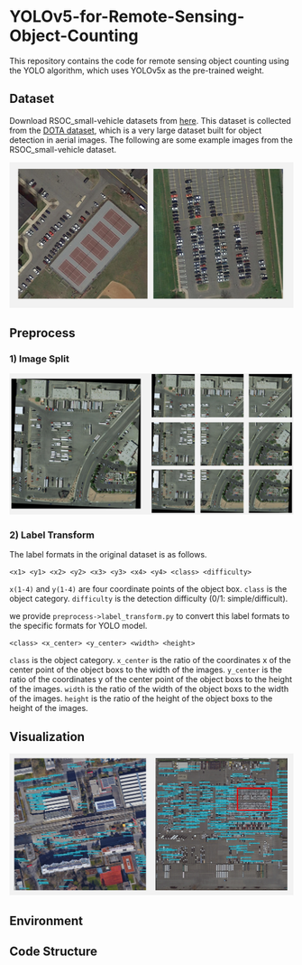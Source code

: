 # YOLOv5-for-Remote-Sensing-Object-Counting
This repository contains the code for remote sensing object counting using the YOLO algorithm, which uses YOLOv5x as the pre-trained weight.


## Dataset 
Download RSOC_small-vehicle datasets from [here](https://github.com/gaoguangshuai/Counting-from-Sky-A-Large-scale-Dataset-for-Remote-Sensing-Object-Counting-and-A-Benchmark-Method). This dataset is collected from the [DOTA dataset](https://captain-whu.github.io/DOTA/dataset.html), which is a very large dataset built for object detection in aerial images. The following are some example images from the RSOC_small-vehicle dataset. 

![](https://github.com/huangyongbobo/YOLOv5-for-Remote-Sensing-Object-Counting/blob/main/show_image/example.png)


## Preprocess
### 1) Image Split


![](https://github.com/huangyongbobo/YOLOv5-for-Remote-Sensing-Object-Counting/blob/main/show_image/image_split.png)

### 2) Label Transform
The label formats in the original dataset is as follows.

```
<x1> <y1> <x2> <y2> <x3> <y3> <x4> <y4> <class> <difficulty>
```

`x(1-4)` and `y(1-4)` are four coordinate points of the object box. 
`class` is the object category. 
`difficulty` is the detection difficulty (0/1: simple/difficult).

we provide `preprocess->label_transform.py` to convert this label formats to the specific formats for YOLO model.
 
```
<class> <x_center> <y_center> <width> <height>
```

`class` is the object category. 
`x_center` is the ratio of the coordinates x of the center point of the object boxs to the width of the images. 
`y_center` is the ratio of the coordinates y of the center point of the object boxs to the height of the images. 
`width` is the ratio of the width of the object boxs to the width of the images. 
`height` is the ratio of the height of the object boxs to the height of the images. 


## Visualization


![](https://github.com/huangyongbobo/YOLOv5-for-Remote-Sensing-Object-Counting/blob/main/show_image/result.png)

## Environment

## Code Structure
